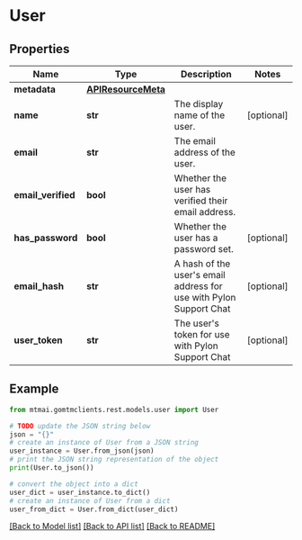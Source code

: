 # User


## Properties

Name | Type | Description | Notes
------------ | ------------- | ------------- | -------------
**metadata** | [**APIResourceMeta**](APIResourceMeta.md) |  | 
**name** | **str** | The display name of the user. | [optional] 
**email** | **str** | The email address of the user. | 
**email_verified** | **bool** | Whether the user has verified their email address. | 
**has_password** | **bool** | Whether the user has a password set. | [optional] 
**email_hash** | **str** | A hash of the user&#39;s email address for use with Pylon Support Chat | [optional] 
**user_token** | **str** | The user&#39;s token for use with Pylon Support Chat | [optional] 

## Example

```python
from mtmai.gomtmclients.rest.models.user import User

# TODO update the JSON string below
json = "{}"
# create an instance of User from a JSON string
user_instance = User.from_json(json)
# print the JSON string representation of the object
print(User.to_json())

# convert the object into a dict
user_dict = user_instance.to_dict()
# create an instance of User from a dict
user_from_dict = User.from_dict(user_dict)
```
[[Back to Model list]](../README.md#documentation-for-models) [[Back to API list]](../README.md#documentation-for-api-endpoints) [[Back to README]](../README.md)


